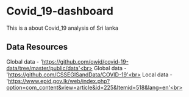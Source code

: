 # Covid_19-dashboard
This is a about Covid_19 analysis of Sri lanka

## Data Resources
Global data - 'https://github.com/owid/covid-19-data/tree/master/public/data'<br>
Global data - 'https://github.com/CSSEGISandData/COVID-19'<br>
Local data  - 'https://www.epid.gov.lk/web/index.php?option=com_content&view=article&id=225&Itemid=518&lang=en'<br>
